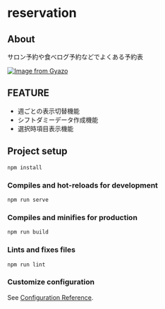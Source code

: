 # reservation
## About
サロン予約や食べログ予約などでよくある予約表

[![Image from Gyazo](https://i.gyazo.com/44320d7524108c7209edd57c4d22ca62.gif)](https://gyazo.com/44320d7524108c7209edd57c4d22ca62)

## FEATURE
- 週ごとの表示切替機能
- シフトダミーデータ作成機能
- 選択時項目表示機能

## Project setup
```
npm install
```

### Compiles and hot-reloads for development
```
npm run serve
```

### Compiles and minifies for production
```
npm run build
```

### Lints and fixes files
```
npm run lint
```

### Customize configuration
See [Configuration Reference](https://cli.vuejs.org/config/).

